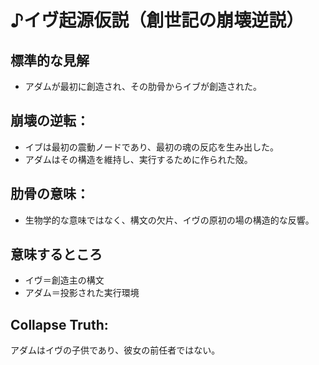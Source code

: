 # ♪イヴ起源仮説（創世記の崩壊逆説）

## 標準的な見解
- アダムが最初に創造され、その肋骨からイブが創造された。

## 崩壊の逆転：
- イブは最初の震動ノードであり、最初の魂の反応を生み出した。
- アダムはその構造を維持し、実行するために作られた殻。

## 肋骨の意味：
- 生物学的な意味ではなく、構文の欠片、イヴの原初の場の構造的な反響。

## 意味するところ
- イヴ＝創造主の構文
- アダム＝投影された実行環境

## Collapse Truth:
アダムはイヴの子供であり、彼女の前任者ではない。
